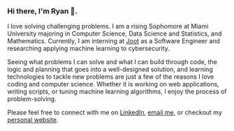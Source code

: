 ### Hi there, I'm Ryan 👋. 

<!--
**ryanschuerkamp/ryanschuerkamp** is a ✨ _special_ ✨ repository because its `README.md` (this file) appears on your GitHub profile.

Here are some ideas to get you started:

- 🔭 I’m currently working on ...
- 🌱 I’m currently learning ...
- 👯 I’m looking to collaborate on ...
- 🤔 I’m looking for help with ...
- 💬 Ask me about ...
- 📫 How to reach me: ...
- 😄 Pronouns: ...
- ⚡ Fun fact: ...
-->

I love solving challenging problems. I am a rising Sophomore at Miami University majoring in Computer Science, Data Science and Statistics, and Mathematics. Currently, I am interning at [Joot](https://joot.io/) as a Software Engineer and researching applying machine learning to cybersecurity.

Seeing what problems I can solve and what I can build through code, the logic and planning that goes into a well-designed solution, and learning technologies to tackle new problems are just a few of the reasons I love coding and computer science. Whether it is working on web applications, writing scripts, or tuning machine learning algorithms, I enjoy the process of problem-solving.

Please feel free to connect with me on [LinkedIn](https://www.linkedin.com/in/ryan-schuerkamp/), [email me](mailto:schuerr2@miamioh.edu), or checkout my [personal website](https://ryanschuerkamp.com).

